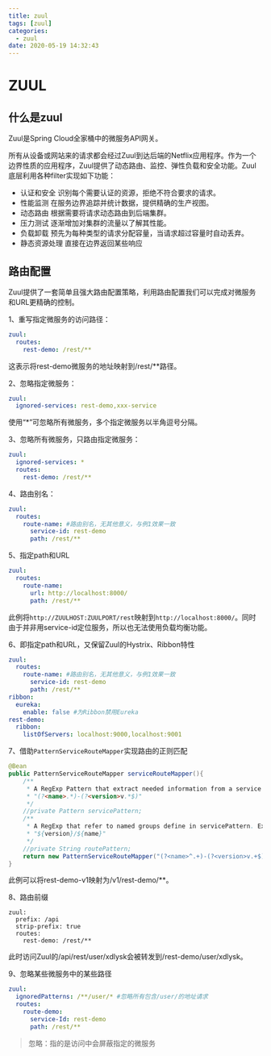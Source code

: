 ```yaml
---
title: zuul
tags: [zuul]
categories:
  - zuul
date: 2020-05-19 14:32:43
---
```


# ZUUL

## 什么是zuul

Zuul是Spring Cloud全家桶中的微服务API网关。

所有从设备或网站来的请求都会经过Zuul到达后端的Netflix应用程序。作为一个边界性质的应用程序，Zuul提供了动态路由、监控、弹性负载和安全功能。Zuul底层利用各种filter实现如下功能：

- 认证和安全 识别每个需要认证的资源，拒绝不符合要求的请求。
- 性能监测 在服务边界追踪并统计数据，提供精确的生产视图。
- 动态路由 根据需要将请求动态路由到后端集群。
- 压力测试 逐渐增加对集群的流量以了解其性能。
- 负载卸载 预先为每种类型的请求分配容量，当请求超过容量时自动丢弃。
- 静态资源处理 直接在边界返回某些响应

## 路由配置

Zuul提供了一套简单且强大路由配置策略，利用路由配置我们可以完成对微服务和URL更精确的控制。

1、重写指定微服务的访问路径：

```yml
zuul:
  routes:
	rest-demo: /rest/**
```

这表示将rest-demo微服务的地址映射到/rest/**路径。

2、忽略指定微服务：

```yml
zuul:
  ignored-services: rest-demo,xxx-service
```

使用“*”可忽略所有微服务，多个指定微服务以半角逗号分隔。

3、忽略所有微服务，只路由指定微服务：

```yml
zuul:
  ignored-services: *
  routes:
    rest-demo: /rest/**
```

4、路由别名：

```yml
zuul:
  routes:
    route-name: #路由别名，无其他意义，与例1效果一致
      service-id: rest-demo
      path: /rest/**
```

5、指定path和URL

```yml
zuul:
  routes:
    route-name:
      url: http://localhost:8000/
      path: /rest/**
```

此例将`http://ZUULHOST:ZUULPORT/rest`映射到`http://localhost:8000/`。同时由于并非用service-id定位服务，所以也无法使用负载均衡功能。

6、即指定path和URL，又保留Zuul的Hystrix、Ribbon特性

```yml
zuul:
  routes:
    route-name: #路由别名，无其他意义，与例1效果一致
      service-id: rest-demo
      path: /rest/**
ribbon:
  eureka:
    enable: false #为Ribbon禁用Eureka
rest-demo:
  ribbon:
    listOfServers: localhost:9000,localhost:9001
```

 

7、借助`PatternServiceRouteMapper`实现路由的正则匹配

```java
@Bean
public PatternServiceRouteMapper serviceRouteMapper(){
    /**
     * A RegExp Pattern that extract needed information from a service ID. Ex :
     * "(?<name>.*)-(?<version>v.*$)"
     */
    //private Pattern servicePattern;
    /**
     * A RegExp that refer to named groups define in servicePattern. Ex :
     * "${version}/${name}"
     */
    //private String routePattern;
    return new PatternServiceRouteMapper("(?<name>^.+)-(?<version>v.+$)", "${version}/${name}");
}
```

此例可以将rest-demo-v1映射为/v1/rest-demo/**。

8、路由前缀

```ynl
zuul:
  prefix: /api
  strip-prefix: true
  routes:
    rest-demo: /rest/**
```

此时访问Zuul的/api/rest/user/xdlysk会被转发到/rest-demo/user/xdlysk。

9、忽略某些微服务中的某些路径

```yml
zuul:
  ignoredPatterns: /**/user/* #忽略所有包含/user/的地址请求
  routes:
    route-demo:
      service-Id: rest-demo
      path: /rest/**
```

> 忽略：指的是访问中会屏蔽指定的微服务
